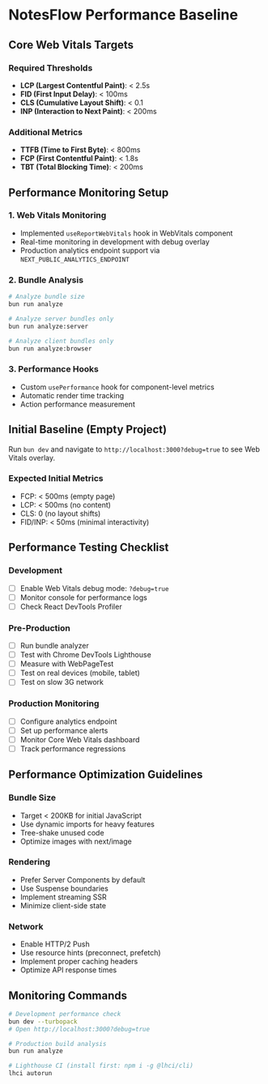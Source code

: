 # NotesFlow Performance Baseline

## Core Web Vitals Targets

### Required Thresholds
- **LCP (Largest Contentful Paint)**: < 2.5s
- **FID (First Input Delay)**: < 100ms
- **CLS (Cumulative Layout Shift)**: < 0.1
- **INP (Interaction to Next Paint)**: < 200ms

### Additional Metrics
- **TTFB (Time to First Byte)**: < 800ms
- **FCP (First Contentful Paint)**: < 1.8s
- **TBT (Total Blocking Time)**: < 200ms

## Performance Monitoring Setup

### 1. Web Vitals Monitoring
- Implemented `useReportWebVitals` hook in WebVitals component
- Real-time monitoring in development with debug overlay
- Production analytics endpoint support via `NEXT_PUBLIC_ANALYTICS_ENDPOINT`

### 2. Bundle Analysis
```bash
# Analyze bundle size
bun run analyze

# Analyze server bundles only
bun run analyze:server

# Analyze client bundles only
bun run analyze:browser
```

### 3. Performance Hooks
- Custom `usePerformance` hook for component-level metrics
- Automatic render time tracking
- Action performance measurement

## Initial Baseline (Empty Project)

Run `bun dev` and navigate to `http://localhost:3000?debug=true` to see Web Vitals overlay.

### Expected Initial Metrics
- FCP: < 500ms (empty page)
- LCP: < 500ms (no content)
- CLS: 0 (no layout shifts)
- FID/INP: < 50ms (minimal interactivity)

## Performance Testing Checklist

### Development
- [ ] Enable Web Vitals debug mode: `?debug=true`
- [ ] Monitor console for performance logs
- [ ] Check React DevTools Profiler

### Pre-Production
- [ ] Run bundle analyzer
- [ ] Test with Chrome DevTools Lighthouse
- [ ] Measure with WebPageTest
- [ ] Test on real devices (mobile, tablet)
- [ ] Test on slow 3G network

### Production Monitoring
- [ ] Configure analytics endpoint
- [ ] Set up performance alerts
- [ ] Monitor Core Web Vitals dashboard
- [ ] Track performance regressions

## Performance Optimization Guidelines

### Bundle Size
- Target < 200KB for initial JavaScript
- Use dynamic imports for heavy features
- Tree-shake unused code
- Optimize images with next/image

### Rendering
- Prefer Server Components by default
- Use Suspense boundaries
- Implement streaming SSR
- Minimize client-side state

### Network
- Enable HTTP/2 Push
- Use resource hints (preconnect, prefetch)
- Implement proper caching headers
- Optimize API response times

## Monitoring Commands

```bash
# Development performance check
bun dev --turbopack
# Open http://localhost:3000?debug=true

# Production build analysis
bun run analyze

# Lighthouse CI (install first: npm i -g @lhci/cli)
lhci autorun
```